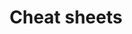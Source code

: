 ---
layout: page
title: Cheat sheets
permalink: /cheats
nav: true
nav_order: 5
dropdown: true
children: 
    - title: GitHub VSC
      permalink: /cheat_github
    - title: divider
    - title: Markdown
      permalink: https://www.markdownguide.org/cheat-sheet/
    - title: divider
    - title: Logins
      permalink: /cheat_logins
    - title: divider
    - title: Emails
      permalink: /cheat_emails
    - title: divider
    - title: Customization
      permalink: /cheat_custom
---